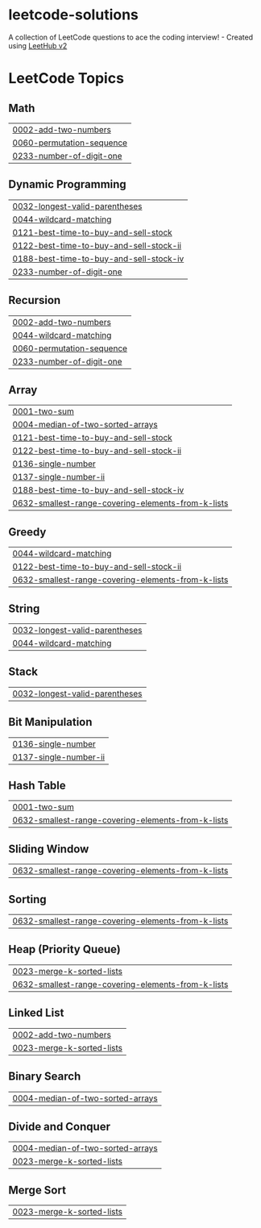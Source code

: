# leetcode-solutions
A collection of LeetCode questions to ace the coding interview! - Created using [LeetHub v2](https://github.com/arunbhardwaj/LeetHub-2.0)

<!---LeetCode Topics Start-->
# LeetCode Topics
## Math
|  |
| ------- |
| [0002-add-two-numbers](https://github.com/ElishevaOyerbach/leetcode-solutions/tree/master/0002-add-two-numbers) |
| [0060-permutation-sequence](https://github.com/ElishevaOyerbach/leetcode-solutions/tree/master/0060-permutation-sequence) |
| [0233-number-of-digit-one](https://github.com/ElishevaOyerbach/leetcode-solutions/tree/master/0233-number-of-digit-one) |
## Dynamic Programming
|  |
| ------- |
| [0032-longest-valid-parentheses](https://github.com/ElishevaOyerbach/leetcode-solutions/tree/master/0032-longest-valid-parentheses) |
| [0044-wildcard-matching](https://github.com/ElishevaOyerbach/leetcode-solutions/tree/master/0044-wildcard-matching) |
| [0121-best-time-to-buy-and-sell-stock](https://github.com/ElishevaOyerbach/leetcode-solutions/tree/master/0121-best-time-to-buy-and-sell-stock) |
| [0122-best-time-to-buy-and-sell-stock-ii](https://github.com/ElishevaOyerbach/leetcode-solutions/tree/master/0122-best-time-to-buy-and-sell-stock-ii) |
| [0188-best-time-to-buy-and-sell-stock-iv](https://github.com/ElishevaOyerbach/leetcode-solutions/tree/master/0188-best-time-to-buy-and-sell-stock-iv) |
| [0233-number-of-digit-one](https://github.com/ElishevaOyerbach/leetcode-solutions/tree/master/0233-number-of-digit-one) |
## Recursion
|  |
| ------- |
| [0002-add-two-numbers](https://github.com/ElishevaOyerbach/leetcode-solutions/tree/master/0002-add-two-numbers) |
| [0044-wildcard-matching](https://github.com/ElishevaOyerbach/leetcode-solutions/tree/master/0044-wildcard-matching) |
| [0060-permutation-sequence](https://github.com/ElishevaOyerbach/leetcode-solutions/tree/master/0060-permutation-sequence) |
| [0233-number-of-digit-one](https://github.com/ElishevaOyerbach/leetcode-solutions/tree/master/0233-number-of-digit-one) |
## Array
|  |
| ------- |
| [0001-two-sum](https://github.com/ElishevaOyerbach/leetcode-solutions/tree/master/0001-two-sum) |
| [0004-median-of-two-sorted-arrays](https://github.com/ElishevaOyerbach/leetcode-solutions/tree/master/0004-median-of-two-sorted-arrays) |
| [0121-best-time-to-buy-and-sell-stock](https://github.com/ElishevaOyerbach/leetcode-solutions/tree/master/0121-best-time-to-buy-and-sell-stock) |
| [0122-best-time-to-buy-and-sell-stock-ii](https://github.com/ElishevaOyerbach/leetcode-solutions/tree/master/0122-best-time-to-buy-and-sell-stock-ii) |
| [0136-single-number](https://github.com/ElishevaOyerbach/leetcode-solutions/tree/master/0136-single-number) |
| [0137-single-number-ii](https://github.com/ElishevaOyerbach/leetcode-solutions/tree/master/0137-single-number-ii) |
| [0188-best-time-to-buy-and-sell-stock-iv](https://github.com/ElishevaOyerbach/leetcode-solutions/tree/master/0188-best-time-to-buy-and-sell-stock-iv) |
| [0632-smallest-range-covering-elements-from-k-lists](https://github.com/ElishevaOyerbach/leetcode-solutions/tree/master/0632-smallest-range-covering-elements-from-k-lists) |
## Greedy
|  |
| ------- |
| [0044-wildcard-matching](https://github.com/ElishevaOyerbach/leetcode-solutions/tree/master/0044-wildcard-matching) |
| [0122-best-time-to-buy-and-sell-stock-ii](https://github.com/ElishevaOyerbach/leetcode-solutions/tree/master/0122-best-time-to-buy-and-sell-stock-ii) |
| [0632-smallest-range-covering-elements-from-k-lists](https://github.com/ElishevaOyerbach/leetcode-solutions/tree/master/0632-smallest-range-covering-elements-from-k-lists) |
## String
|  |
| ------- |
| [0032-longest-valid-parentheses](https://github.com/ElishevaOyerbach/leetcode-solutions/tree/master/0032-longest-valid-parentheses) |
| [0044-wildcard-matching](https://github.com/ElishevaOyerbach/leetcode-solutions/tree/master/0044-wildcard-matching) |
## Stack
|  |
| ------- |
| [0032-longest-valid-parentheses](https://github.com/ElishevaOyerbach/leetcode-solutions/tree/master/0032-longest-valid-parentheses) |
## Bit Manipulation
|  |
| ------- |
| [0136-single-number](https://github.com/ElishevaOyerbach/leetcode-solutions/tree/master/0136-single-number) |
| [0137-single-number-ii](https://github.com/ElishevaOyerbach/leetcode-solutions/tree/master/0137-single-number-ii) |
## Hash Table
|  |
| ------- |
| [0001-two-sum](https://github.com/ElishevaOyerbach/leetcode-solutions/tree/master/0001-two-sum) |
| [0632-smallest-range-covering-elements-from-k-lists](https://github.com/ElishevaOyerbach/leetcode-solutions/tree/master/0632-smallest-range-covering-elements-from-k-lists) |
## Sliding Window
|  |
| ------- |
| [0632-smallest-range-covering-elements-from-k-lists](https://github.com/ElishevaOyerbach/leetcode-solutions/tree/master/0632-smallest-range-covering-elements-from-k-lists) |
## Sorting
|  |
| ------- |
| [0632-smallest-range-covering-elements-from-k-lists](https://github.com/ElishevaOyerbach/leetcode-solutions/tree/master/0632-smallest-range-covering-elements-from-k-lists) |
## Heap (Priority Queue)
|  |
| ------- |
| [0023-merge-k-sorted-lists](https://github.com/ElishevaOyerbach/leetcode-solutions/tree/master/0023-merge-k-sorted-lists) |
| [0632-smallest-range-covering-elements-from-k-lists](https://github.com/ElishevaOyerbach/leetcode-solutions/tree/master/0632-smallest-range-covering-elements-from-k-lists) |
## Linked List
|  |
| ------- |
| [0002-add-two-numbers](https://github.com/ElishevaOyerbach/leetcode-solutions/tree/master/0002-add-two-numbers) |
| [0023-merge-k-sorted-lists](https://github.com/ElishevaOyerbach/leetcode-solutions/tree/master/0023-merge-k-sorted-lists) |
## Binary Search
|  |
| ------- |
| [0004-median-of-two-sorted-arrays](https://github.com/ElishevaOyerbach/leetcode-solutions/tree/master/0004-median-of-two-sorted-arrays) |
## Divide and Conquer
|  |
| ------- |
| [0004-median-of-two-sorted-arrays](https://github.com/ElishevaOyerbach/leetcode-solutions/tree/master/0004-median-of-two-sorted-arrays) |
| [0023-merge-k-sorted-lists](https://github.com/ElishevaOyerbach/leetcode-solutions/tree/master/0023-merge-k-sorted-lists) |
## Merge Sort
|  |
| ------- |
| [0023-merge-k-sorted-lists](https://github.com/ElishevaOyerbach/leetcode-solutions/tree/master/0023-merge-k-sorted-lists) |
<!---LeetCode Topics End-->